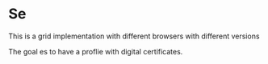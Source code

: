 # Se
This is a grid implementation with different browsers with different versions

The goal es to have a proflie with digital certificates.